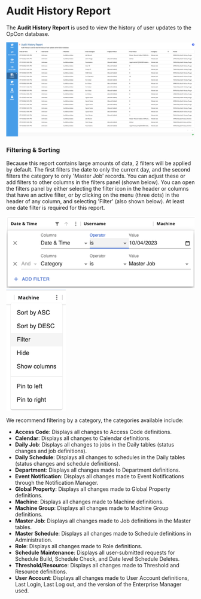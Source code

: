 # Audit History Report

The **Audit History Report** is used to view the history of user
updates to the OpCon database.

![A screen showing the Audit History Report](../../../../../Resources/Images/SM/Library/Reporting/AuditReport.png "Audit History Report")

### Filtering & Sorting

Because this report contains large amounts of data, 2 filters will be applied by default. The first filters the date to only the current day, and the second filters the category to only 'Master Job' records. You can adjust these or add filters to other columns in the filters panel (shown below). You can open the filters panel by either selecting the filter icon in the header or columns that have an active filter, or by clicking on the menu (three dots) in the header of any column, and selecting 'Filter' (also shown below). At least one date filter is required for this report.

 ![A screen showing how to open the filter panel](../../../../../Resources/Images/SM/Library/Reporting/FilterPanel.png "Filter Panel") ![A screen showing how to open the filter panel](../../../../../Resources/Images/SM/Library/Reporting/FilterMenu.png "Column Menu")

We recommend filtering by a category, the categories available include:

- **Access Code**: Displays all changes to Access Code definitions.
- **Calendar**: Displays all changes to Calendar definitions.
- **Daily Job**: Displays all changes to jobs in the Daily tables (status changes and job definitions).
- **Daily Schedule**: Displays all changes to schedules in the Daily tables (status changes and schedule definitions).
- **Department**: Displays all changes made to Department definitions.
- **Event Notification**: Displays all changes made to Event Notifications through the Notification Manager.
- **Global Property**: Displays all changes made to Global Property definitions.
- **Machine**: Displays all changes made to Machine definitions.
- **Machine Group**: Displays all changes made to Machine Group definitions.
- **Master Job**: Displays all changes made to Job definitions in the Master tables.
- **Master Schedule**: Displays all changes made to Schedule definitions in Administration.
- **Role**: Displays all changes made to Role definitions.
- **Schedule Maintenance**: Displays all user-submitted requests for Schedule Build, Schedule Check, and Date level Schedule Deletes.
- **Threshold/Resource**: Displays all changes made to Threshold and Resource definitions.
- **User Account**: Displays all changes made to User Account definitions, Last Login, Last Log out, and the version of the Enterprise Manager used.